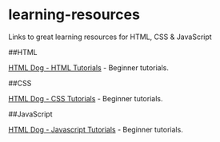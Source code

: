 # learning-resources
Links to great learning resources for HTML, CSS &amp; JavaScript

##HTML

[HTML Dog - HTML Tutorials](http://htmldog.com/guides/html/beginner/) - Beginner tutorials.

##CSS

[HTML Dog - CSS Tutorials](http://htmldog.com/guides/css/beginner/) - Beginner tutorials.

##JavaScript

[HTML Dog - Javascript Tutorials](http://htmldog.com/guides/Javascript/beginner/) - Beginner tutorials.
